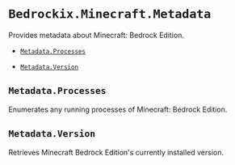 # `Bedrockix.Minecraft.Metadata`

Provides metadata about Minecraft: Bedrock Edition.

- [`Metadata.Processes`](#metadataprocesses)

- [`Metadata.Version`](#metadataversion)

## `Metadata.Processes`

Enumerates any running processes of Minecraft: Bedrock Edition.


## `Metadata.Version`

 Retrieves Minecraft Bedrock Edition's currently installed version.
